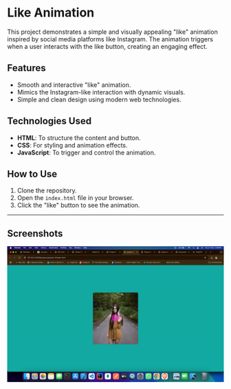 # Like Animation

This project demonstrates a simple and visually appealing "like" animation inspired by social media platforms like Instagram. The animation triggers when a user interacts with the like button, creating an engaging effect.

## Features
- Smooth and interactive "like" animation.
- Mimics the Instagram-like interaction with dynamic visuals.
- Simple and clean design using modern web technologies.

## Technologies Used
- **HTML**: To structure the content and button.
- **CSS**: For styling and animation effects.
- **JavaScript**: To trigger and control the animation.

## How to Use
1. Clone the repository.
2. Open the `index.html` file in your browser.
3. Click the "like" button to see the animation.

---
## Screenshots

<img src="./img/srcImg.png" alt="">